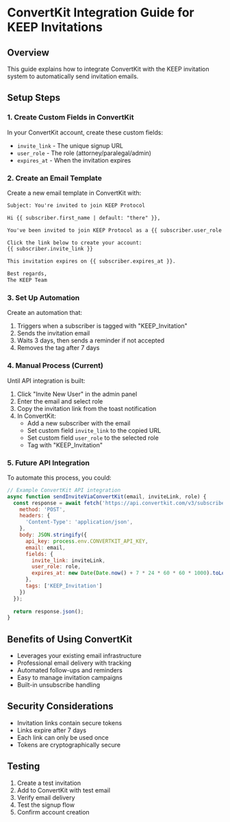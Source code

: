 # ConvertKit Integration Guide for KEEP Invitations

## Overview
This guide explains how to integrate ConvertKit with the KEEP invitation system to automatically send invitation emails.

## Setup Steps

### 1. Create Custom Fields in ConvertKit
In your ConvertKit account, create these custom fields:
- `invite_link` - The unique signup URL
- `user_role` - The role (attorney/paralegal/admin)
- `expires_at` - When the invitation expires

### 2. Create an Email Template
Create a new email template in ConvertKit with:

```html
Subject: You're invited to join KEEP Protocol

Hi {{ subscriber.first_name | default: "there" }},

You've been invited to join KEEP Protocol as a {{ subscriber.user_role }}.

Click the link below to create your account:
{{ subscriber.invite_link }}

This invitation expires on {{ subscriber.expires_at }}.

Best regards,
The KEEP Team
```

### 3. Set Up Automation
Create an automation that:
1. Triggers when a subscriber is tagged with "KEEP_Invitation"
2. Sends the invitation email
3. Waits 3 days, then sends a reminder if not accepted
4. Removes the tag after 7 days

### 4. Manual Process (Current)
Until API integration is built:

1. Click "Invite New User" in the admin panel
2. Enter the email and select role
3. Copy the invitation link from the toast notification
4. In ConvertKit:
   - Add a new subscriber with the email
   - Set custom field `invite_link` to the copied URL
   - Set custom field `user_role` to the selected role
   - Tag with "KEEP_Invitation"

### 5. Future API Integration
To automate this process, you could:

```javascript
// Example ConvertKit API integration
async function sendInviteViaConvertKit(email, inviteLink, role) {
  const response = await fetch('https://api.convertkit.com/v3/subscribers', {
    method: 'POST',
    headers: {
      'Content-Type': 'application/json',
    },
    body: JSON.stringify({
      api_key: process.env.CONVERTKIT_API_KEY,
      email: email,
      fields: {
        invite_link: inviteLink,
        user_role: role,
        expires_at: new Date(Date.now() + 7 * 24 * 60 * 60 * 1000).toLocaleDateString()
      },
      tags: ['KEEP_Invitation']
    })
  });
  
  return response.json();
}
```

## Benefits of Using ConvertKit
- Leverages your existing email infrastructure
- Professional email delivery with tracking
- Automated follow-ups and reminders
- Easy to manage invitation campaigns
- Built-in unsubscribe handling

## Security Considerations
- Invitation links contain secure tokens
- Links expire after 7 days
- Each link can only be used once
- Tokens are cryptographically secure

## Testing
1. Create a test invitation
2. Add to ConvertKit with test email
3. Verify email delivery
4. Test the signup flow
5. Confirm account creation